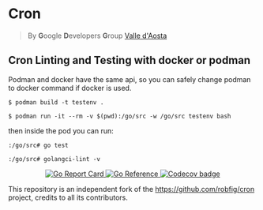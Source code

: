 # Cron

> By **G**oogle **D**evelopers **G**roup [Valle d'Aosta](https://gdg.community.dev/gdg-valle-daosta/)

## Cron Linting and Testing with docker or podman

Podman and docker have the same api, so you can safely change podman to docker command if docker is used.

```console
$ podman build -t testenv .

$ podman run -it --rm -v $(pwd):/go/src -w /go/src testenv bash
```
then inside the pod you can run:

```console
:/go/src# go test

:/go/src# golangci-lint -v
```

<p align="center">
    <a href="https://goreportcard.com/badge/github.com/gdgvda/cron">
        <img src="https://goreportcard.com/badge/github.com/gdgvda/cron" alt="Go Report Card"/>
    </a>
    <a href="https://pkg.go.dev/github.com/gdgvda/cron">
        <img src="https://pkg.go.dev/badge/github.com/gdgvda/cron.svg" alt="Go Reference">
    </a>
    <a href="https://codecov.io/gh/gdgvda/cron"> 
        <img src="https://codecov.io/gh/gdgvda/cron/branch/master/graph/badge.svg"/ alt="Codecov badge"> 
    </a>
</p>

This repository is an independent fork of the https://github.com/robfig/cron project,
credits to all its contributors.